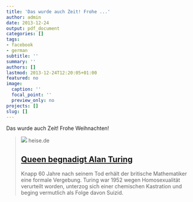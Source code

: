 ```yaml
---
title: 'Das wurde auch Zeit! Frohe ...'
author: admin
date: 2013-12-24
output: pdf_document
categories: []
tags:
- facebook
- german
subtitle: ''
summary: ''
authors: []
lastmod: 2013-12-24T12:20:05+01:00
featured: no
image:
  caption: ''
  focal_point: ''
  preview_only: no
projects: []
slug: []
---
```

Das wurde auch Zeit! Frohe Weihnachten!
> [![](https://heise.cloudimg.io/bound/1200x1200/q85.png-lossy-85.webp-lossy-85.foil1/_www-heise-de_/icons/ho/opengraph/opengraph.png)](http://www.heise.de/newsticker/meldung/Queen-begnadigt-Alan-Turing-2072252.html)
> heise.de
> ## [Queen begnadigt Alan Turing](http://www.heise.de/newsticker/meldung/Queen-begnadigt-Alan-Turing-2072252.html)
>
>Knapp 60 Jahre nach seinem Tod erhält der britische Mathematiker eine formale Vergebung. Turing war 1952 wegen Homosexualität verurteilt worden, unterzog sich einer chemischen Kastration und beging vermutlich als Folge davon Suizid.

